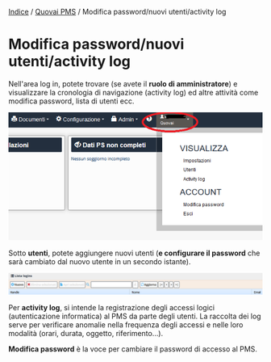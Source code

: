 
[Indice](index.html) / [Quovai PMS](quovai-pms-it.md) / Modifica password/nuovi utenti/activity log

# Modifica password/nuovi utenti/activity log

Nell'area log in, potete trovare (se avete il **ruolo di amministratore**) e visualizzare la cronologia di navigazione (activity log) ed altre attività come modifica password, lista di utenti ecc. 

![](images/area-login-001.png)
 
Sotto **utenti**, potete aggiungere nuovi utenti (**e configurare il password** che sarà cambiato dal nuovo utente in un secondo istante).

![](images/area-login-002.png)

Per **activity log**, si intende la registrazione degli accessi logici (autenticazione informatica) al PMS da parte degli utenti. La raccolta dei log serve per verificare anomalie nella frequenza degli accessi e nelle loro modalità (orari, durata, oggetto, riferimento…). 

**Modifica password** è la voce per cambiare il password di accesso al PMS.
